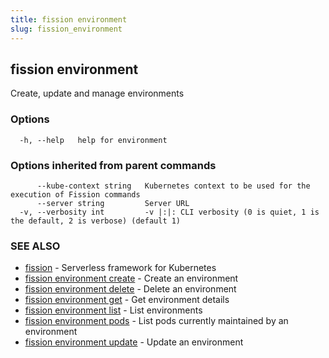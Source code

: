 ```yaml
---
title: fission environment
slug: fission_environment
---
```

## fission environment

Create, update and manage environments

### Options

```
  -h, --help   help for environment
```

### Options inherited from parent commands

```
      --kube-context string   Kubernetes context to be used for the execution of Fission commands
      --server string         Server URL
  -v, --verbosity int         -v |:|: CLI verbosity (0 is quiet, 1 is the default, 2 is verbose) (default 1)
```

### SEE ALSO

* [fission](/docs/fission-cli/fission/)	 - Serverless framework for Kubernetes
* [fission environment create](/docs/fission-cli/fission_environment_create/)	 - Create an environment
* [fission environment delete](/docs/fission-cli/fission_environment_delete/)	 - Delete an environment
* [fission environment get](/docs/fission-cli/fission_environment_get/)	 - Get environment details
* [fission environment list](/docs/fission-cli/fission_environment_list/)	 - List environments
* [fission environment pods](/docs/fission-cli/fission_environment_pods/)	 - List pods currently maintained by an environment
* [fission environment update](/docs/fission-cli/fission_environment_update/)	 - Update an environment

